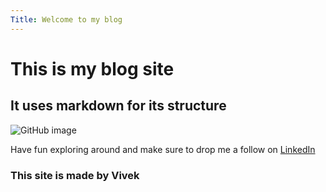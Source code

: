 ```yaml
---
Title: Welcome to my blog
---
```

# This is my blog site

## It uses markdown for its structure

![GitHub image](https://encrypted-tbn0.gstatic.com/images?q=tbn:ANd9GcRV42ikr2UR7zq-EYqyFoUuKGdhM0_1d7s68g&usqp=CAU)

Have fun exploring around and make sure to drop me a follow on [LinkedIn](https://www.linkedin.com/in/vivek-nair03/)

### This site is made by Vivek
